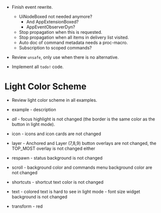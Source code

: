 * Finish event rewrite.
    - UiNodeBoxed not needed anymore?
        - And AppExtensionBoxed?
        - AppEventObserverDyn?
    - Stop propagation when this is requested.
    - Stop propagation when all items in delivery list visited.
    - Auto doc of command metadata needs a proc-macro.
    - Subscription to scoped commands?

* Review `unsafe`, only use when there is no alternative.
* Implement all `todo!` code.

# Light Color Scheme

* Review light color scheme in all examples.

- example    - description
- *all*      - focus highlight is not changed (the border is the same color as the button in light mode).
- icon       - icons and icon cards are not changed
- layer      - Anchored and Layer (7,8,9) button overlays are not changed, the TOP_MOST overlay is not changed either
- respawn    - status background is not changed
- scroll     - background color and commands menu background color are not changed
- shortcuts  - shortcut text color is not changed

- text       - colored text is hard to see in light mode
             - font size widget background is not changed

- transform  - red
